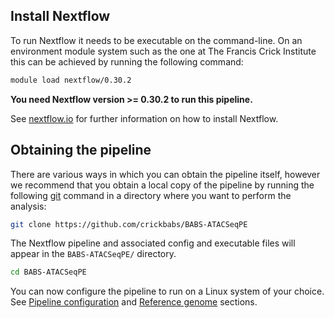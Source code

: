 
## Install Nextflow

To run Nextflow it needs to be executable on the command-line. On an environment module system such as the one at The Francis Crick Institute this can be achieved by running the following command:

```bash
module load nextflow/0.30.2
```

**You need Nextflow version >= 0.30.2 to run this pipeline.**

See [nextflow.io](https://www.nextflow.io/) for further information on how to install Nextflow.

## Obtaining the pipeline

There are various ways in which you can obtain the pipeline itself, however we recommend that you obtain a local copy of the pipeline by running the following [git](https://git-scm.com/book/en/v2/Getting-Started-Installing-Git) command in a directory where you want to perform the analysis:

```bash
git clone https://github.com/crickbabs/BABS-ATACSeqPE
```

The Nextflow pipeline and associated config and executable files will appear in the `BABS-ATACSeqPE/` directory.

```bash
cd BABS-ATACSeqPE
```

You can now configure the pipeline to run on a Linux system of your choice. See [Pipeline configuration](https://github.com/crickbabs/BABS-ATACSeqPE/blob/master/docs/config.md) and [Reference genome](https://github.com/crickbabs/BABS-ATACSeqPE/blob/master/docs/genome.md) sections.

<!---

### Nextflow

If you have an internet connection at the command-line when running the pipeline, Nextflow will automatically download the pipeline if `crickbabs/BABS-ATASeqPE` is specified as the pipeline name.

### Offline use

```bash
wget https://github.com/crickbabs/BABS-ATACSeqPE/archive/master.zip
unzip master.zip -d nf-pipelines/
cd nf-pipelines/
nextflow run BABS-ATACSeqPE-master

-->
